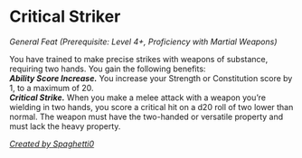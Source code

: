 # Critical Striker
*General Feat (Prerequisite: Level 4+, Proficiency with Martial Weapons)*

You have trained to make precise strikes with weapons of substance, requiring two hands. You gain the following benefits:  
***Ability Score Increase.*** You increase your Strength or Constitution score by 1, to a maximum of 20.  
***Critical Strike.*** When you make a melee  attack with a weapon you’re wielding in two hands, you score a critical hit on a d20 roll of two lower than normal. The weapon must have the two-handed or versatile property and must lack the heavy property.

[*Created by Spaghetti0*](https://bio.site/spaghetti0)